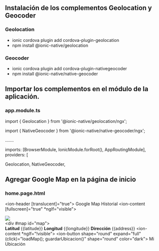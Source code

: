 ## Instalación de los complementos Geolocation y Geocoder
### Geolocation
- ionic cordova plugin add cordova-plugin-geolocation
- npm install @ionic-native/geolocation
### Geocoder
- ionic cordova plugin add cordova-plugin-nativegeocoder
- npm install @ionic-native/native-geocoder
## Importar los complementos en el módulo de la aplicación.
###  app.module.ts
import { Geolocation } from '@ionic-native/geolocation/ngx';

import { NativeGeocoder } from '@ionic-native/native-geocoder/ngx';

.......

 imports: [BrowserModule, IonicModule.forRoot(), AppRoutingModule],
 providers: [

 Geolocation,
 NativeGeocoder,
 
 ## Agregar Google Map en la página de inicio
 ### home.page.html
 <ion-header [translucent]="true">
  <ion-toolbar color="warning">
    <!-- <ion-button (click)="loadMap(); guardarUbicacion()" shape="round" color="dark">
      <ion-icon slot="start" name="locate"></ion-icon>
      Mi Ubicación
    </ion-button> -->
    <ion-title slot="start">Google Map</ion-title>
    <ion-button routerLink="/historial" shape="round" color="dark">
      <ion-icon slot="end" name="timer-outline"></ion-icon>
      Historial
    </ion-button>
  </ion-toolbar>
</ion-header>
<ion-content [fullscreen]="true" *ngIf="visible">
  <ion-card>
    <div class="map-wrapper">
      <div id="map_center">
        <img src="assets/icon/location-marker.png" />
      </div>
      <div #map id="map"></div>
    </div>
    <ion-grid>
      <ion-row class="ion-justify-content-center">
        <!-- <ion-card> -->
          <ion-card>
        <ion-col size="6">
          <b>Latitud</b>
        </ion-col>
        <ion-col>
          {{latitude}}
        </ion-col>
      </ion-card>
      </ion-row>
      <ion-row class="ion-justify-content-center">
        <ion-card>
        <ion-col size="6">
          <b>Longitud</b>
        </ion-col>
        <ion-col>
          {{longitude}}
        </ion-col>
      </ion-card>
      </ion-row>
      <ion-row class="ion-justify-content-center">
        <ion-card>
        <ion-col size="6">
          <b>Dirección</b>
        </ion-col>
        <ion-col>
          {{address}}
        </ion-col>
      </ion-card>
      </ion-row>
    </ion-grid>
  </ion-card>
</ion-content>
<ion-content *ngIf="!visible">
<ion-grid fixed>
  <ion-card>
  <ion-row class="ion-justify-content-center">
    <ion-col size="8" style="align-self: center;">
      <ion-img src="/assets/images/Fondo.png" ></ion-img>
      <ion-button shape="round" expand="full" (click)="loadMap(); guardarUbicacion()" shape="round" color="dark">
        <ion-icon slot="start" name="locate"></ion-icon>
        Mi Ubicación
      </ion-button>
    </ion-col>
  </ion-row>
</ion-card>
</ion-grid>
</ion-content>




